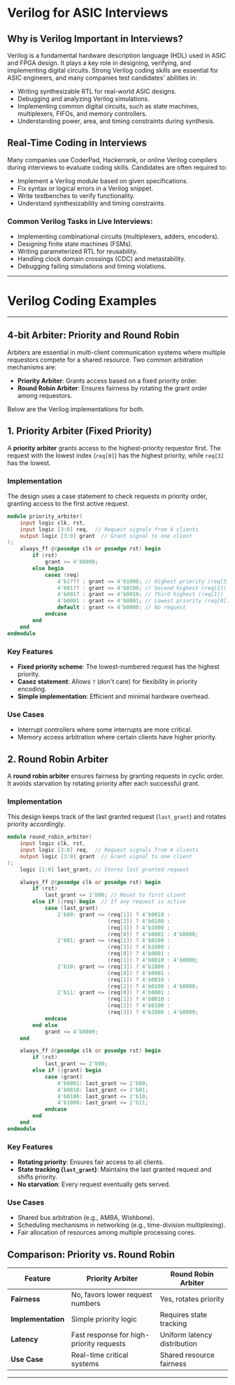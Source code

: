 # Verilog for ASIC Interviews

## Why is Verilog Important in Interviews?

Verilog is a fundamental hardware description language (HDL) used in ASIC and FPGA design. It plays a key role in designing, verifying, and implementing digital circuits. Strong Verilog coding skills are essential for ASIC engineers, and many companies test candidates' abilities in:

- Writing synthesizable RTL for real-world ASIC designs.
- Debugging and analyzing Verilog simulations.
- Implementing common digital circuits, such as state machines, multiplexers, FIFOs, and memory controllers.
- Understanding power, area, and timing constraints during synthesis.

## Real-Time Coding in Interviews

Many companies use CoderPad, Hackerrank, or online Verilog compilers during interviews to evaluate coding skills. Candidates are often required to:

- Implement a Verilog module based on given specifications.
- Fix syntax or logical errors in a Verilog snippet.
- Write testbenches to verify functionality.
- Understand synthesizability and timing constraints.

### Common Verilog Tasks in Live Interviews:
- Implementing combinational circuits (multiplexers, adders, encoders).
- Designing finite state machines (FSMs).
- Writing parameterized RTL for reusability.
- Handling clock domain crossings (CDC) and metastability.
- Debugging failing simulations and timing violations.

---

# Verilog Coding Examples

---
## 4-bit Arbiter: Priority and Round Robin

Arbiters are essential in multi-client communication systems where multiple requestors compete for a shared resource. Two common arbitration mechanisms are:

- **Priority Arbiter**: Grants access based on a fixed priority order.
- **Round Robin Arbiter**: Ensures fairness by rotating the grant order among requestors.

Below are the Verilog implementations for both.

## 1. Priority Arbiter (Fixed Priority)
A **priority arbiter** grants access to the highest-priority requestor first. The request with the lowest index (`req[0]`) has the highest priority, while `req[3]` has the lowest.

### Implementation
The design uses a case statement to check requests in priority order, granting access to the first active request.

```verilog 
module priority_arbiter(
    input logic clk, rst,
    input logic [3:0] req,  // Request signals from 4 clients
    output logic [3:0] grant  // Grant signal to one client
);
    always_ff @(posedge clk or posedge rst) begin
        if (rst)
            grant <= 4'b0000;
        else begin
            casez (req)
                4'b1??? : grant <= 4'b1000; // Highest priority (req[3])
                4'b01?? : grant <= 4'b0100; // Second highest (req[2])
                4'b001? : grant <= 4'b0010; // Third highest (req[1])
                4'b0001 : grant <= 4'b0001; // Lowest priority (req[0])
                default : grant <= 4'b0000; // No request
            endcase
        end
    end
endmodule
```
### Key Features
- **Fixed priority scheme**: The lowest-numbered request has the highest priority.
- **Casez statement**: Allows `?` (don't care) for flexibility in priority encoding.
- **Simple implementation**: Efficient and minimal hardware overhead.

### Use Cases
- Interrupt controllers where some interrupts are more critical.
- Memory access arbitration where certain clients have higher priority.

## 2. Round Robin Arbiter
A **round robin arbiter** ensures fairness by granting requests in cyclic order. It avoids starvation by rotating priority after each successful grant.

### Implementation
This design keeps track of the last granted request (`last_grant`) and rotates priority accordingly.


```verilog 
module round_robin_arbiter(
    input logic clk, rst,
    input logic [3:0] req,  // Request signals from 4 clients
    output logic [3:0] grant  // Grant signal to one client
);
    logic [1:0] last_grant; // Stores last granted request

    always_ff @(posedge clk or posedge rst) begin
        if (rst)
            last_grant <= 2'b00; // Reset to first client
        else if (|req) begin  // If any request is active
            case (last_grant)
                2'b00: grant <= (req[1]) ? 4'b0010 : 
                                (req[2]) ? 4'b0100 : 
                                (req[3]) ? 4'b1000 : 
                                (req[0]) ? 4'b0001 : 4'b0000;
                2'b01: grant <= (req[2]) ? 4'b0100 : 
                                (req[3]) ? 4'b1000 : 
                                (req[0]) ? 4'b0001 : 
                                (req[1]) ? 4'b0010 : 4'b0000;
                2'b10: grant <= (req[3]) ? 4'b1000 : 
                                (req[0]) ? 4'b0001 : 
                                (req[1]) ? 4'b0010 : 
                                (req[2]) ? 4'b0100 : 4'b0000;
                2'b11: grant <= (req[0]) ? 4'b0001 : 
                                (req[1]) ? 4'b0010 : 
                                (req[2]) ? 4'b0100 : 
                                (req[3]) ? 4'b1000 : 4'b0000;
            endcase
        end else
            grant <= 4'b0000;
    end

    always_ff @(posedge clk or posedge rst) begin
        if (rst)
            last_grant <= 2'b00;
        else if (|grant) begin
            case (grant)
                4'b0001: last_grant <= 2'b00;
                4'b0010: last_grant <= 2'b01;
                4'b0100: last_grant <= 2'b10;
                4'b1000: last_grant <= 2'b11;
            endcase
        end
    end
endmodule
```
### Key Features
- **Rotating priority**: Ensures fair access to all clients.
- **State tracking (`last_grant`)**: Maintains the last granted request and shifts priority.
- **No starvation**: Every request eventually gets served.

### Use Cases
- Shared bus arbitration (e.g., AMBA, Wishbone).
- Scheduling mechanisms in networking (e.g., time-division multiplexing).
- Fair allocation of resources among multiple processing cores.

## Comparison: Priority vs. Round Robin

| Feature               | Priority Arbiter | Round Robin Arbiter |
|----------------------|----------------|----------------|
| **Fairness**         | No, favors lower request numbers | Yes, rotates priority |
| **Implementation**   | Simple priority logic | Requires state tracking |
| **Latency**          | Fast response for high-priority requests | Uniform latency distribution |
| **Use Case**         | Real-time critical systems | Shared resource fairness |

---

